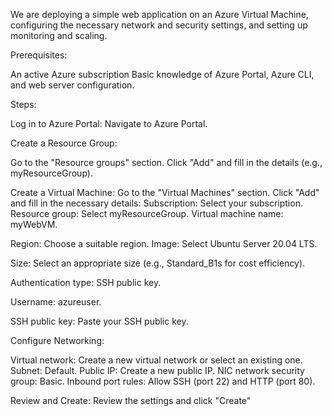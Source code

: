 We are deploying a simple web application on an Azure Virtual Machine, configuring the necessary network and security settings, and setting up monitoring and scaling.

Prerequisites:

An active Azure subscription
Basic knowledge of Azure Portal, Azure CLI, and web server configuration.

Steps:

Log in to Azure Portal: Navigate to Azure Portal.

Create a Resource Group:

Go to the "Resource groups" section.
Click "Add" and fill in the details (e.g., myResourceGroup).

Create a Virtual Machine:
Go to the "Virtual Machines" section.
Click "Add" and fill in the necessary details:
Subscription: Select your subscription.
Resource group: Select myResourceGroup.
Virtual machine name: myWebVM.

Region: Choose a suitable region.
Image: Select Ubuntu Server 20.04 LTS.

Size: Select an appropriate size (e.g., Standard_B1s for cost efficiency).

Authentication type: SSH public key.

Username: azureuser.

SSH public key: Paste your SSH public key.


Configure Networking:

Virtual network: Create a new virtual network or select an existing one.
Subnet: Default.
Public IP: Create a new public IP.
NIC network security group: Basic.
Inbound port rules: Allow SSH (port 22) and HTTP (port 80).


Review and Create: Review the settings and click "Create"


